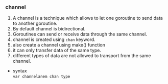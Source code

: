 ### channel  
1. A channel is a technique which allows to let one goroutine to send data to another goroutine.  
2. By default channel is bidirectional.  
3. Goroutines can send or receive data through the same channel.  
4. channel is created using `chan` keyword.   
5. also create a channel using make() function
6. it can only transfer data of the same type.  
7. different types of data are not allowed to transport from the same channel.  

* syntax  
`var channelanem chan type`  
